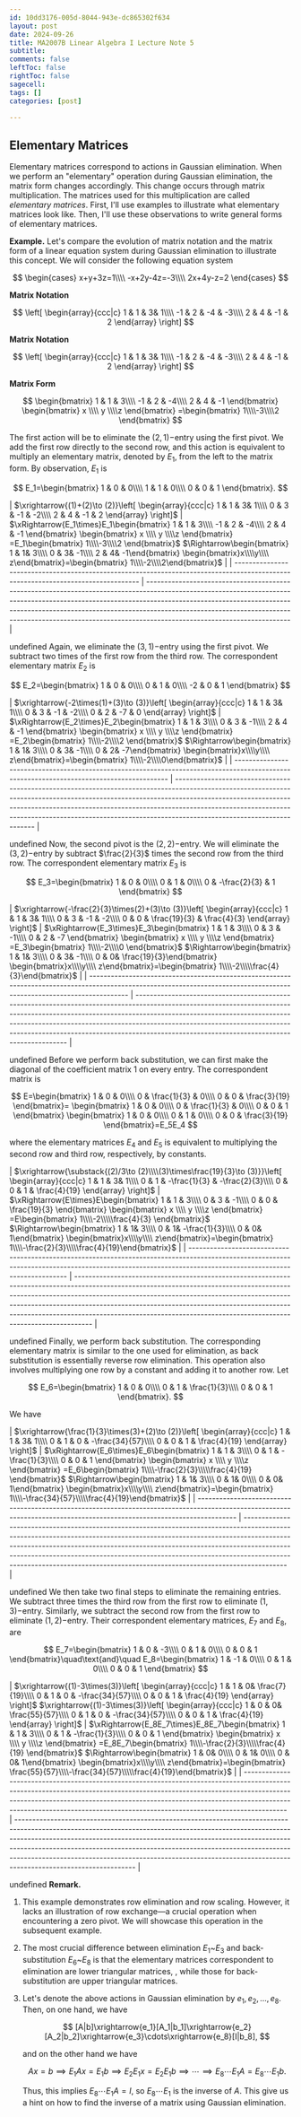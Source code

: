 ```yaml
---
id: 10dd3176-005d-8044-943e-dc865302f634
layout: post
date: 2024-09-26
title: MA2007B Linear Algebra I Lecture Note 5
subtitle: 
comments: false
leftToc: false
rightToc: false
sagecell: 
tags: []
categories: [post]

---
```


## Elementary Matrices


Elementary matrices correspond to actions in Gaussian elimination. When we perform an "elementary" operation during Gaussian elimination, the matrix form changes accordingly. This change occurs through matrix multiplication. The matrices used for this multiplication are called _elementary matrices_. First, I'll use examples to illustrate what elementary matrices look like. Then, I'll use these observations to write general forms of elementary matrices. 


**Example.** Let's compare the evolution of matrix notation and the matrix form of a linear equation system during Gaussian elimination to illustrate this concept. We will consider the following equation system


$$
\begin{cases}
x+y+3z=1\\\\
-x+2y-4z=-3\\\\
2x+4y-z=2
\end{cases}
$$


**Matrix Notation**


$$
\left[
\begin{array}{ccc|c}
1 & 1 & 3& 1\\\\
-1 & 2 & -4 & -3\\\\
2 & 4 & -1 & 2
\end{array}
\right]
$$


**Matrix Notation**


$$
\left[
\begin{array}{ccc|c}
1 & 1 & 3& 1\\\\
-1 & 2 & -4 & -3\\\\
2 & 4 & -1 & 2
\end{array}
\right]
$$


**Matrix Form**


$$
\begin{bmatrix}
1 & 1 & 3\\\\
-1 & 2 & -4\\\\
2 & 4 & -1
\end{bmatrix}
\begin{bmatrix}
x \\\\ y \\\\z
\end{bmatrix}
=\begin{bmatrix}
1\\\\-3\\\\2
\end{bmatrix}
$$


The first action will be to eliminate the $(2,1)-$entry using the first pivot. We add the first row directly to the second row, and this action is equivalent to multiply an elementary matrix, denoted by $E_1$, from the left to the matrix form. By observation, $E_1$ is


$$
E_1=\begin{bmatrix}
1 & 0 & 0\\\\
1 & 1 & 0\\\\
0 & 0 & 1
\end{bmatrix}.
$$


| $\xrightarrow{(1)+(2)\to (2)}\left[
\begin{array}{ccc|c}
1 & 1 & 3& 1\\\\
0 & 3 & -1 & -2\\\\
2 & 4 & -1 & 2
\end{array}
\right]$ | $\xRightarrow{E_1\times}E_1\begin{bmatrix}
1 & 1 & 3\\\\
-1 & 2 & -4\\\\
2 & 4 & -1
\end{bmatrix}
\begin{bmatrix}
x \\\\ y \\\\z
\end{bmatrix}
=E_1\begin{bmatrix}
1\\\\-3\\\\2
\end{bmatrix}$
$\Rightarrow\begin{bmatrix}
1 & 1& 3\\\\
0 & 3& -1\\\\
2 & 4& -1\end{bmatrix}
\begin{bmatrix}x\\\\y\\\\ z\end{bmatrix}=\begin{bmatrix}
1\\\\-2\\\\2\end{bmatrix}$ |
| --------------------------------------------------------------------------------------------------------------------------------- | ---------------------------------------------------------------------------------------------------------------------------------------------------------------------------------------------------------------------------------------------------------------------------------------------------------------------------------------------------------------- |

undefined
Again, we eliminate the $(3,1)-$entry using the first pivot. We subtract two times of the first row from the third row. The correspondent elementary matrix $E_2$ is


$$
E_2=\begin{bmatrix}
1 & 0 & 0\\\\
0 & 1 & 0\\\\
-2 & 0 & 1
\end{bmatrix}
$$


| $\xrightarrow{-2\times(1)+(3)\to (3)}\left[
\begin{array}{ccc|c}
1 & 1 & 3& 1\\\\
0 & 3 & -1 & -2\\\\
0 & 2 & -7 & 0
\end{array}
\right]$ | $\xRightarrow{E_2\times}E_2\begin{bmatrix}
1 & 1 & 3\\\\
0 & 3 & -1\\\\
2 & 4 & -1
\end{bmatrix}
\begin{bmatrix}
x \\\\ y \\\\z
\end{bmatrix}
=E_2\begin{bmatrix}
1\\\\-2\\\\2
\end{bmatrix}$
$\Rightarrow\begin{bmatrix}
1 & 1& 3\\\\
0 & 3& -1\\\\
0 & 2& -7\end{bmatrix}
\begin{bmatrix}x\\\\y\\\\ z\end{bmatrix}=\begin{bmatrix}
1\\\\-2\\\\0\end{bmatrix}$ |
| ----------------------------------------------------------------------------------------------------------------------------------------- | --------------------------------------------------------------------------------------------------------------------------------------------------------------------------------------------------------------------------------------------------------------------------------------------------------------------------------------------------------------- |

undefined
Now, the second pivot is the $(2,2)-$entry. We will eliminate the $(3,2)-$entry by subtract $\frac{2}{3}$ times the second row from the third row. The correspondent elementary matrix $E_3$ is


$$
E_3=\begin{bmatrix}
1 & 0 & 0\\\\
0 & 1 & 0\\\\
0 & -\frac{2}{3} & 1
\end{bmatrix}
$$


| $\xrightarrow{-\frac{2}{3}\times(2)+(3)\to (3)}\left[
\begin{array}{ccc|c}
1 & 1 & 3& 1\\\\
0 & 3 & -1 & -2\\\\
0 & 0 & \frac{19}{3} & \frac{4}{3}
\end{array}
\right]$ | $\xRightarrow{E_3\times}E_3\begin{bmatrix}
1 & 1 & 3\\\\
0 & 3 & -1\\\\
0 & 2 & -7
\end{bmatrix}
\begin{bmatrix}
x \\\\ y \\\\z
\end{bmatrix}
=E_3\begin{bmatrix}
1\\\\-2\\\\0
\end{bmatrix}$
$\Rightarrow\begin{bmatrix}
1 & 1& 3\\\\
0 & 3& -1\\\\
0 & 0& \frac{19}{3}\end{bmatrix}
\begin{bmatrix}x\\\\y\\\\ z\end{bmatrix}=\begin{bmatrix}
1\\\\-2\\\\\frac{4}{3}\end{bmatrix}$ |
| ----------------------------------------------------------------------------------------------------------------------------------------------------------------------- | ----------------------------------------------------------------------------------------------------------------------------------------------------------------------------------------------------------------------------------------------------------------------------------------------------------------------------------------------------------------------------------- |

undefined
Before we perform back substitution, we can first make the diagonal of the coefficient matrix 1 on every entry. The correspondent matrix is


$$
E=\begin{bmatrix}
1 & 0 & 0\\\\
0 & \frac{1}{3} & 0\\\\
0 & 0 & \frac{3}{19}
\end{bmatrix}=
\begin{bmatrix}
1 & 0 & 0\\\\
0 & \frac{1}{3} & 0\\\\
0 & 0 & 1
\end{bmatrix}
\begin{bmatrix}
1 & 0 & 0\\\\
0 & 1 & 0\\\\
0 & 0 & \frac{3}{19}
\end{bmatrix}=E_5E_4
$$


where the elementary matrices $E_4$ and $E_5$ is equivalent to multiplying the second row and third row, respectively, by constants.


| $\xrightarrow{\substack{(2)/3\to (2)\\\\(3)\times\frac{19}{3}\to (3)}}\left[
\begin{array}{ccc|c}
1 & 1 & 3& 1\\\\
0 & 1 & -\frac{1}{3} & -\frac{2}{3}\\\\
0 & 0 & 1 & \frac{4}{19}
\end{array}
\right]$ | $\xRightarrow{E\times}E\begin{bmatrix}
1 & 1 & 3\\\\
0 & 3 & -1\\\\
0 & 0 & \frac{19}{3}
\end{bmatrix}
\begin{bmatrix}
x \\\\ y \\\\z
\end{bmatrix}
=E\begin{bmatrix}
1\\\\-2\\\\\frac{4}{3}
\end{bmatrix}$
$\Rightarrow\begin{bmatrix}
1 & 1& 3\\\\
0 & 1& -\frac{1}{3}\\\\
0 & 0& 1\end{bmatrix}
\begin{bmatrix}x\\\\y\\\\ z\end{bmatrix}=\begin{bmatrix}
1\\\\-\frac{2}{3}\\\\\frac{4}{19}\end{bmatrix}$ |
| -------------------------------------------------------------------------------------------------------------------------------------------------------------------------------------------------------- | ----------------------------------------------------------------------------------------------------------------------------------------------------------------------------------------------------------------------------------------------------------------------------------------------------------------------------------------------------------------------------------------------------------- |

undefined
Finally, we perform back substitution. The corresponding elementary matrix is similar to the one used for elimination, as back substitution is essentially reverse row elimination. This operation also involves multiplying one row by a constant and adding it to another row. Let


$$
E_6=\begin{bmatrix}
1 & 0 & 0\\\\
0 & 1 & \frac{1}{3}\\\\
0 & 0 & 1
\end{bmatrix}.
$$


We have


| $\xrightarrow{\frac{1}{3}\times(3)+(2)\to (2)}\left[
\begin{array}{ccc|c}
1 & 1 & 3& 1\\\\
0 & 1 & 0 & -\frac{34}{57}\\\\
0 & 0 & 1 & \frac{4}{19}
\end{array}
\right]$ | $\xRightarrow{E_6\times}E_6\begin{bmatrix}
1 & 1 & 3\\\\
0 & 1 & -\frac{1}{3}\\\\
0 & 0 & 1
\end{bmatrix}
\begin{bmatrix}
x \\\\ y \\\\z
\end{bmatrix}
=E_6\begin{bmatrix}
1\\\\-\frac{2}{3}\\\\\frac{4}{19}
\end{bmatrix}$
$\Rightarrow\begin{bmatrix}
1 & 1& 3\\\\
0 & 1& 0\\\\
0 & 0& 1\end{bmatrix}
\begin{bmatrix}x\\\\y\\\\ z\end{bmatrix}=\begin{bmatrix}
1\\\\-\frac{34}{57}\\\\\frac{4}{19}\end{bmatrix}$ |
| ----------------------------------------------------------------------------------------------------------------------------------------------------------------------- | ------------------------------------------------------------------------------------------------------------------------------------------------------------------------------------------------------------------------------------------------------------------------------------------------------------------------------------------------------------------------------------------------------------------ |

undefined
We then take two final steps to eliminate the remaining entries.  We subtract three times the third row from the first row to eliminate $(1,3)-$entry. Similarly, we subtract the second row from the first row to eliminate $(1,2)-$entry. Their correspondent elementary matrices, $E_7$ and $E_8$, are


$$
E_7=\begin{bmatrix}
1 & 0 & -3\\\\
0 & 1 & 0\\\\
0 & 0 & 1
\end{bmatrix}\quad\text{and}\quad
E_8=\begin{bmatrix}
1 & -1 & 0\\\\
0 & 1 & 0\\\\
0 & 0 & 1
\end{bmatrix}
$$


| $\xrightarrow{(1)-3\times(3)}\left[
\begin{array}{ccc|c}
1 & 1 & 0& \frac{7}{19}\\\\
0 & 1 & 0 & -\frac{34}{57}\\\\
0 & 0 & 1 & \frac{4}{19}
\end{array}
\right]$
$\xrightarrow{(1)-3\times(3)}\left[
\begin{array}{ccc|c}
1 & 0 & 0& \frac{55}{57}\\\\
0 & 1 & 0 & -\frac{34}{57}\\\\
0 & 0 & 1 & \frac{4}{19}
\end{array}
\right]$ | $\xRightarrow{E_8E_7\times}E_8E_7\begin{bmatrix}
1 & 1 & 3\\\\
0 & 1 & -\frac{1}{3}\\\\
0 & 0 & 1
\end{bmatrix}
\begin{bmatrix}
x \\\\ y \\\\z
\end{bmatrix}
=E_8E_7\begin{bmatrix}
1\\\\-\frac{2}{3}\\\\\frac{4}{19}
\end{bmatrix}$
$\Rightarrow\begin{bmatrix}
1 & 0& 0\\\\
0 & 1& 0\\\\
0 & 0& 1\end{bmatrix}
\begin{bmatrix}x\\\\y\\\\ z\end{bmatrix}=\begin{bmatrix}
\frac{55}{57}\\\\-\frac{34}{57}\\\\\frac{4}{19}\end{bmatrix}$ |
| ------------------------------------------------------------------------------------------------------------------------------------------------------------------------------------------------------------------------------------------------------------------------------------------------------------------------------------ | --------------------------------------------------------------------------------------------------------------------------------------------------------------------------------------------------------------------------------------------------------------------------------------------------------------------------------------------------------------------------------------------------------------------------------------- |

undefined
**Remark.**

1. This example demonstrates row elimination and row scaling. However, it lacks an illustration of row exchange—a crucial operation when encountering a zero pivot. We will showcase this operation in the subsequent example.
2. The most crucial difference between elimination $E_1$~$E_3$ and back-substitution $E_6$~$E_8$ is that the elementary matrices correspondent to elimination are lower triangular matrices, , while those for back-substitution are upper triangular matrices.
3. Let's denote the above actions in Gaussian elimination by $e_1,e_2,\ldots,e_8$. Then, on one hand, we have

	$$
	[A|b]\xrightarrow{e_1}[A_1|b_1]\xrightarrow{e_2}[A_2|b_2]\xrightarrow{e_3}\cdots\xrightarrow{e_8}[I|b_8],
	$$


	and on the other hand we have


	$$
	Ax=b\implies E_1Ax=E_1b\implies E_2E_1x=E_2E_1b\implies\cdots \implies E_8\cdots E_1A=E_8\cdots E_1b.
	$$


	Thus, this implies $E_8\cdots E_1A=I$, so $E_8\cdots E_1$ is the inverse of $A$. This give us a hint on how to find the inverse of a matrix using Gaussian elimination.

